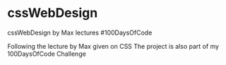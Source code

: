 # cssWebDesign
cssWebDesign by Max lectures #100DaysOfCode

Following the lecture by Max given on CSS
 The project is also part of my 100DaysOfCode Challenge
